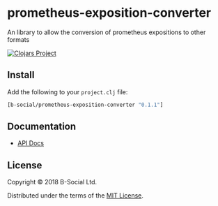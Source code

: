 # prometheus-exposition-converter

An library to allow the conversion of prometheus expositions to other formats

[![Clojars Project](https://img.shields.io/clojars/v/prometheus-exposition-converter.svg)](https://clojars.org/prometheus-exposition-converter)

## Install

Add the following to your `project.clj` file:

```clj
[b-social/prometheus-exposition-converter "0.1.1"]
```

## Documentation

* [API Docs](http://b-social.github.io/prometheus-exposition-converter)

## License

Copyright © 2018 B-Social Ltd.

Distributed under the terms of the 
[MIT License](http://opensource.org/licenses/MIT).
